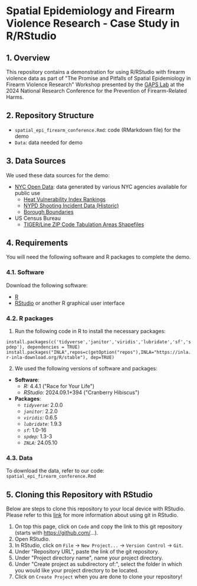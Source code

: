 # Spatial Epidemiology and Firearm Violence Research - Case Study in R/RStudio


## 1. Overview 

This repository contains a demonstration for using R/RStudio with firearm violence data as part of "The Promise and Pitfalls of Spatial Epidemiology in Firearm Violence Research" Workshop presented by the [GAPS Lab](www.thegapslab.org) at the 2024 National Research Conference for the Prevention of Firearm-Related Harms.


## 2. Repository Structure

- `spatial_epi_firearm_conference.Rmd`: code (RMarkdown file) for the demo
- `Data`: data needed for demo


## 3. Data Sources

We used these data sources for the demo:

- [NYC Open Data](https://opendata.cityofnewyork.us/): data generated by various NYC agencies available for public use
  - [Heat Vulnerability Index Rankings](https://data.cityofnewyork.us/Health/Heat-Vulnerability-Index-Rankings/4mhf-duep/about_data)
  - [NYPD Shooting Incident Data (Historic)](https://data.cityofnewyork.us/Public-Safety/NYPD-Shooting-Incident-Data-Historic-/833y-fsy8/about_data)
  - [Borough Boundaries](https://data.cityofnewyork.us/City-Government/Borough-Boundaries/tqmj-j8zm)
- US Census Bureau
  - [TIGER/Line ZIP Code Tabulation Areas Shapefiles](https://www.census.gov/cgi-bin/geo/shapefiles/index.php)


## 4. Requirements

You will need the following software and R packages to complete the demo.

### 4.1. Software

Download the following software:

-   [R](https://cran.r-project.org/bin/windows/base/)
-   [RStudio](https://www.rstudio.com/products/rstudio/download/#download) or another R graphical user interface

### 4.2. R packages

1.  Run the following code in R to install the necessary packages:

`install.packages(c('tidyverse','janitor','viridis','lubridate','sf','spdep'), dependencies = TRUE)`
`install.packages("INLA",repos=c(getOption("repos"),INLA="https://inla.r-inla-download.org/R/stable"), dep=TRUE)`

2.  We used the following versions of software and packages:

-   **Software**:
    -   *R:* 4.4.1 ("Race for Your Life")
    -   *RStudio:* 2024.09.1+394 ("Cranberry Hibiscus")
-   **Packages**:
    -   *`tidyverse`:* 2.0.0
    -   *`janitor`:* 2.2.0
    -   *`viridis`:* 0.6.5
    -   *`lubridate`:* 1.9.3
    -   *`sf`:* 1.0-16
    -   *`spdep`:* 1.3-3
    -   *`INLA`:* 24.05.10

### 4.3. Data
To download the data, refer to our code: `spatial_epi_firearm_conference.Rmd`

## 5. Cloning this Repository with RStudio

Below are steps to clone this repository to your local device with RStudio. Please refer to this [link](https://resources.github.com/github-and-rstudio/) for more information about using git in RStudio.

1.  On top this page, click on `Code` and copy the link to this git repository (starts with <https://github.com/>...).
2.  Open RStudio.
3.  In RStudio, click on `File` → `New Project...` → `Version Control` → `Git`.
4.  Under "Repository URL", paste the link of the git repository.
5.  Under "Project directory name", name your project directory.
6.  Under "Create project as subdirectory of:", select the folder in which you would like your project directory to be located.
7.  Click on `Create Project` when you are done to clone your repository!

